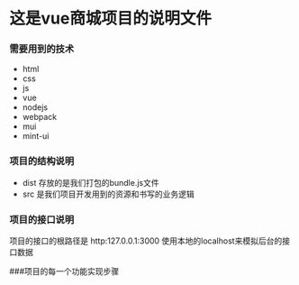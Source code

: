 # 这是vue商城项目的说明文件

### 需要用到的技术

+ html
+ css
+ js
+ vue
+ nodejs
+ webpack
+ mui
+ mint-ui

### 项目的结构说明

+ dist 存放的是我们打包的bundle.js文件
+ src 是我们项目开发用到的资源和书写的业务逻辑

### 项目的接口说明

项目的接口的根路径是 http:127.0.0.1:3000   使用本地的localhost来模拟后台的接口数据

###项目的每一个功能实现步骤





